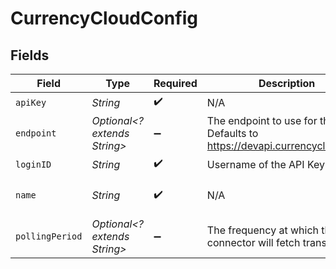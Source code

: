 # CurrencyCloudConfig


## Fields

| Field                                                                         | Type                                                                          | Required                                                                      | Description                                                                   | Example                                                                       |
| ----------------------------------------------------------------------------- | ----------------------------------------------------------------------------- | ----------------------------------------------------------------------------- | ----------------------------------------------------------------------------- | ----------------------------------------------------------------------------- |
| `apiKey`                                                                      | *String*                                                                      | :heavy_check_mark:                                                            | N/A                                                                           | XXX                                                                           |
| `endpoint`                                                                    | *Optional<? extends String>*                                                  | :heavy_minus_sign:                                                            | The endpoint to use for the API. Defaults to https://devapi.currencycloud.com | XXX                                                                           |
| `loginID`                                                                     | *String*                                                                      | :heavy_check_mark:                                                            | Username of the API Key holder                                                | XXX                                                                           |
| `name`                                                                        | *String*                                                                      | :heavy_check_mark:                                                            | N/A                                                                           | My CurrencyCloud Account                                                      |
| `pollingPeriod`                                                               | *Optional<? extends String>*                                                  | :heavy_minus_sign:                                                            | The frequency at which the connector will fetch transactions                  | 60s                                                                           |